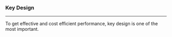 ### Key Design

---

To get effective and cost efficient performance, key design is one of the most important.